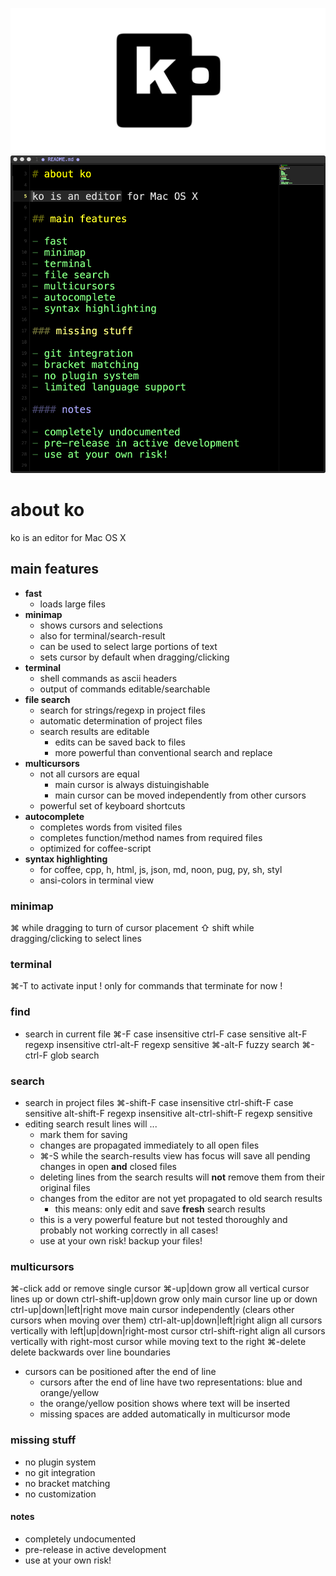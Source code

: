 ![ko](img/banner.png)
![ko](img/readme.png)

# about ko

ko is an editor for Mac OS X
    
## main features

- **fast**
    - loads large files
- **minimap**
    - shows cursors and selections
    - also for terminal/search-result
    - can be used to select large portions of text
    - sets cursor by default when dragging/clicking
- **terminal**
    - shell commands as ascii headers
    - output of commands editable/searchable
- **file search**
    - search for strings/regexp in project files
    - automatic determination of project files
    - search results are editable
        - edits can be saved back to files
        - more powerful than conventional search and replace
- **multicursors**
    - not all cursors are equal
        - main cursor is always distuingishable
        - main cursor can be moved independently from other cursors
    - powerful set of keyboard shortcuts
- **autocomplete**
    - completes words from visited files
    - completes function/method names from required files
    - optimized for coffee-script
- **syntax highlighting**
    - for coffee, cpp, h, html, js, json, md, noon, pug, py, sh, styl       
    - ansi-colors in terminal view

### minimap

⌘ while dragging to turn of cursor placement
⇧ shift while dragging/clicking to select lines

### terminal

⌘-T to activate input
! only for commands that terminate for now !

### find
- search in current file
⌘-F         case insensitive
ctrl-F      case sensitive
alt-F       regexp insensitive
ctrl-alt-F  regexp sensitive
⌘-alt-F     fuzzy search
⌘-ctrl-F    glob search
     
### search
- search in project files
⌘-shift-F          case   insensitive
ctrl-shift-F       case   sensitive
alt-shift-F        regexp insensitive
alt-ctrl-shift-F   regexp sensitive
- editing search result lines will ...
    - mark them for saving
    - changes are propagated immediately to all open files
    - ⌘-S while the search-results view has focus will save all pending changes in open **and** closed files
    - deleting lines from the search results will **not** remove them from their original files
    - changes from the editor are not yet propagated to old search results
        - this means: only edit and save **fresh** search results
    - this is a very powerful feature but not tested thoroughly and probably not working correctly in all cases!
    - use at your own risk! backup your files! 

### multicursors
⌘-click                     add or remove single cursor
⌘-up|down                   grow all vertical cursor lines up or down
ctrl-shift-up|down          grow only main cursor line up or down
ctrl-up|down|left|right     move main cursor independently (clears other cursors when moving over them)
ctrl-alt-up|down|left|right align all cursors vertically with left|up|down|right-most cursor
ctrl-shift-right            align all cursors vertically with right-most cursor while moving text to the right
⌘-delete                    delete backwards over line boundaries
- cursors can be positioned after the end of line
    - cursors after the end of line have two representations: blue and orange/yellow
    - the orange/yellow position shows where text will be inserted
    - missing spaces are added automatically in multicursor mode

### missing stuff

- no plugin system
- no git integration
- no bracket matching
- no customization

#### notes 

- completely undocumented
- pre-release in active development
- use at your own risk!
